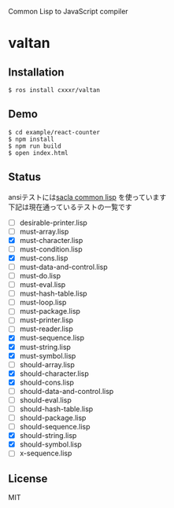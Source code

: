 Common Lisp to JavaScript compiler

# valtan

## Installation

```
$ ros install cxxxr/valtan
```

## Demo

```
$ cd example/react-counter
$ npm install
$ npm run build
$ open index.html
```

## Status
ansiテストには[sacla common lisp](https://minejima.jp/lisp/sacla/index-en.html) を使っています  
下記は現在通っているテストの一覧です

- [ ] desirable-printer.lisp
- [ ] must-array.lisp
- [X] must-character.lisp
- [ ] must-condition.lisp
- [X] must-cons.lisp
- [ ] must-data-and-control.lisp
- [ ] must-do.lisp
- [ ] must-eval.lisp
- [ ] must-hash-table.lisp
- [ ] must-loop.lisp
- [ ] must-package.lisp
- [ ] must-printer.lisp
- [ ] must-reader.lisp
- [X] must-sequence.lisp
- [X] must-string.lisp
- [X] must-symbol.lisp
- [ ] should-array.lisp
- [X] should-character.lisp
- [X] should-cons.lisp
- [ ] should-data-and-control.lisp
- [ ] should-eval.lisp
- [ ] should-hash-table.lisp
- [ ] should-package.lisp
- [ ] should-sequence.lisp
- [X] should-string.lisp
- [X] should-symbol.lisp
- [ ] x-sequence.lisp

## License
MIT
